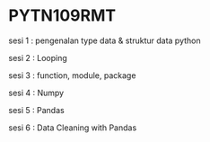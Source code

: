 # PYTN109RMT

sesi 1 : pengenalan type data & struktur data python

sesi 2 : Looping

sesi 3 : function, module, package

sesi 4 : Numpy

sesi 5 : Pandas

sesi 6 : Data Cleaning with Pandas
